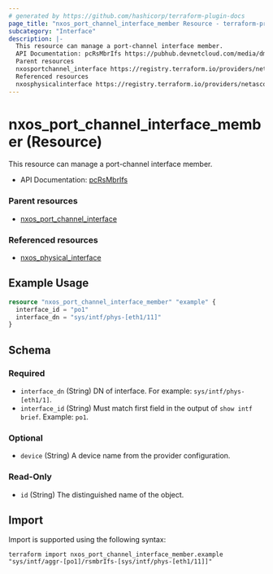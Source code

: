 ```yaml
---
# generated by https://github.com/hashicorp/terraform-plugin-docs
page_title: "nxos_port_channel_interface_member Resource - terraform-provider-nxos"
subcategory: "Interface"
description: |-
  This resource can manage a port-channel interface member.
  API Documentation: pcRsMbrIfs https://pubhub.devnetcloud.com/media/dme-docs-10-2-2/docs/Interfaces/pc:RsMbrIfs/
  Parent resources
  nxosportchannel_interface https://registry.terraform.io/providers/netascode/nxos/latest/docs/resources/port_channel_interface
  Referenced resources
  nxosphysicalinterface https://registry.terraform.io/providers/netascode/nxos/latest/docs/resources/physical_interface
---
```


# nxos_port_channel_interface_member (Resource)

This resource can manage a port-channel interface member.

- API Documentation: [pcRsMbrIfs](https://pubhub.devnetcloud.com/media/dme-docs-10-2-2/docs/Interfaces/pc:RsMbrIfs/)

### Parent resources

- [nxos_port_channel_interface](https://registry.terraform.io/providers/netascode/nxos/latest/docs/resources/port_channel_interface)

### Referenced resources

- [nxos_physical_interface](https://registry.terraform.io/providers/netascode/nxos/latest/docs/resources/physical_interface)

## Example Usage

```terraform
resource "nxos_port_channel_interface_member" "example" {
  interface_id = "po1"
  interface_dn = "sys/intf/phys-[eth1/11]"
}
```

<!-- schema generated by tfplugindocs -->
## Schema

### Required

- `interface_dn` (String) DN of interface. For example: `sys/intf/phys-[eth1/1]`.
- `interface_id` (String) Must match first field in the output of `show intf brief`. Example: `po1`.

### Optional

- `device` (String) A device name from the provider configuration.

### Read-Only

- `id` (String) The distinguished name of the object.

## Import

Import is supported using the following syntax:

```shell
terraform import nxos_port_channel_interface_member.example "sys/intf/aggr-[po1]/rsmbrIfs-[sys/intf/phys-[eth1/11]]"
```
